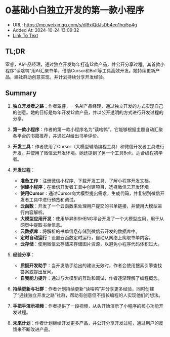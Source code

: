 # 0基础小白独立开发的第一款小程序 
- URL: https://mp.weixin.qq.com/s/dl8xiQdJsDb4eq1hqi5p4g
- Added At: 2024-10-24 13:09:32
- [Link To Text](2024-10-24-0基础小白独立开发的第一款小程序_raw.md)

## TL;DR
覃睿，AI产品经理，通过独立开发每年打造12款产品，并公开分享过程。其首款小程序“读啥鸭”用AI汇聚书单，借助Cursor和Bolt等工具高效开发。她持续更新产品，建社群助创意实现，并计划持续分享开发经验。

## Summary
1. **独立开发者之路**：作者覃睿，一名AI产品经理，通过独立开发的方式实现自己的创意。她的目标是每年开发12款产品，并以公开透明的方式进行开发过程的分享。

2. **第一款小程序**：作者的第一款小程序名为“读啥鸭”，它能够根据主题自动汇聚各平台的书籍推荐，并通过AI给出书单评价。

3. **开发工具**：作者使用了Cursor（大模型辅助编程工具）和微信开发者工具进行开发，并使用了微信云开发环境。她还提到了另一个工具Bolt，适合编程初学者。

4. **开发过程**：
   - **准备工作**：注册微信小程序、下载开发工具、了解小程序开发文档。
   - **创建小程序**：在微信开发者工具中创建项目，选择微信云开发环境。
   - **使用Cursor**：通过Cursor向大模型提出需求，生成代码，并复制到微信开发者工具中进行预览和调试。
   - **云函数**：开发了一个云函数来处理用户提交的书单链接，并使用大模型进行内容解析。
   - **大模型应用开发**：使用毕昇BISHENG平台开发了一个大模型应用，用于从网页中提取书单信息。
   - **云数据库**：将解析的书单信息存储到微信云开发的数据库中。
   - **定时自动运行**：设置云函数定时运行，自动从网络上爬取书单内容。
   - **云存储**：使用微信云存储来存储图片资源，以避免小程序代码体积过大。

5. **经验分享**：
   - **质疑开发助手**：当开发助手给出的建议无效时，作者会使用搜索引擎查找答案或提出反问。
   - **自我能力提升**：通过与大模型的互动和调试，作者逐渐理解了编程概念。

6. **持续更新与社群**：作者计划持续更新“读啥鸭”并分享更多经验，同时创建了“通往独立开发之路”社群，帮助有创意但不擅长编程的人实现他们的想法。

7. **手把手演示视频**：作者提供了一段视频，从头开始演示了小程序的核心功能开发过程。

8. **未来计划**：作者计划继续开发更多产品，并公开分享开发过程，通过用户的反馈来不断改进产品。
